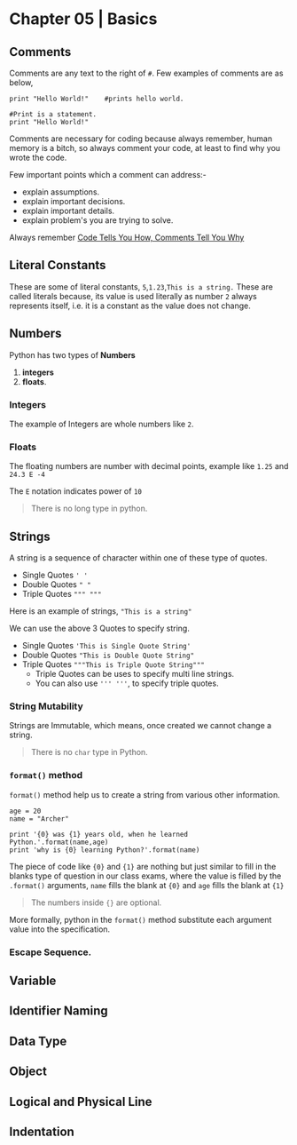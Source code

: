 # Chapter 05 | Basics #

## Comments ##

Comments are any text to the right of `#`. Few examples of comments are as below,

````
print "Hello World!"    #prints hello world.

#Print is a statement.
print "Hello World!"
````

Comments are necessary for coding because always remember, human memory is a bitch, so always comment your code, at least to find why you wrote the code.

Few important points which a comment can address:-

* explain assumptions.
* explain important decisions.
* explain important details.
* explain problem's you are trying to solve.

Always remember [Code Tells You How, Comments Tell You Why ](http://blog.codinghorror.com/code-tells-you-how-comments-tell-you-why/)

## Literal Constants ##

These are some of literal constants, `5`,`1.23`,`This is a string.` These are called literals because, its value is used literally as number `2` always represents itself, i.e. it is a constant as the value does not change.

## Numbers ##

Python has two types of **Numbers**

1. **integers**
2. **floats**.

### Integers ###
The example of Integers are whole numbers like `2`.

### Floats ###
The floating numbers are number with decimal points, example like `1.25` and `24.3 E -4`

The `E` notation indicates power of `10`

> There is no long type in python.

## Strings ##

A string is a sequence of character within one of these type of quotes.

* Single Quotes `' '`
* Double Quotes `" "`
* Triple Quotes `""" """`

Here is an example of strings, `"This is a string"`

We can use the above 3 Quotes to specify string.

* Single Quotes `'This is Single Quote String'`
* Double Quotes `"This is Double Quote String"`
* Triple Quotes `"""This is Triple Quote String"""`
    - Triple Quotes can be uses to specify multi line strings.
    - You can also use `''' '''`, to specify triple quotes.

### String Mutability ###

Strings are Immutable, which means, once created we cannot change a string.

> There is no `char` type in Python.

### `format()` method ###

`format()` method help us to create a string from various other information.

````
age = 20
name = "Archer"

print '{0} was {1} years old, when he learned Python.'.format(name,age)
print 'why is {0} learning Python?'.format(name)
````
The piece of code like `{0}` and `{1}` are nothing but just similar to fill in the blanks type of question in our class exams, where the value is filled by the `.format()` arguments, `name` fills the blank at `{0}` and `age` fills the blank at `{1}`

> The numbers inside `{}` are optional.

More formally, python in the `format()` method substitute each argument value into the specification.

### Escape Sequence. ###


## Variable ##
## Identifier Naming ##
## Data Type ##
## Object ##
## Logical and Physical Line ##
## Indentation ##
